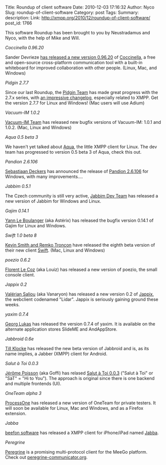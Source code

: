 Title: Roundup of client software
Date: 2010-12-03 17:16:32
Author: Nyco
Slug: roundup-of-client-software
Category: post
Tags: 
Summary: description:
Link: http://xmpp.org/2010/12/roundup-of-client-software/
post_id: 1766


This software Roundup has been brought to you by Neustradamus and Nyco, with the help of Mike and Will.

_Coccinella 0.96.20_

Sander Devrieze [has released a new version 0.96.20](http://coccinella.im/coccinella-0.96.20) of [Coccinella](http://coccinella.im/), a free and open-source cross-platform communication tool with a built-in whiteboard for improved collaboration with other people. (Linux, Mac, and Windows)

_Pidgin 2.7.7_

Since our last Roundup, the [Pidgin Team](http://www.pidgin.im/) has made great progress with the 2.7.x series, with [an impressive changelog](http://developer.pidgin.im/wiki/ChangeLog), especially related to XMPP. Get the version 2.7.7 for Linux and Windows! (Mac users will use Adium)

_Vacuum-IM 1.0.2_

[Vacuum-IM Team](http://www.vacuum-im.org/) has released new bugfix versions of Vacuum-IM: 1.0.1 and 1.0.2. (Mac, Linux and Windows)

_Aqua 0.5 beta 3_

We haven't yet talked about [Aqua](http://aqua-im.ru/), the little XMPP client for Linux. The dev team has progressed to version 0.5 beta 3 of Aqua, check this out.

_Pandion 2.6.106_

[Sebastiaan Deckers](http://pandion.im/) has announced the release of [Pandion 2.6.106](http://blog.pandion.im/2010/04/pandion-26106-stable-release.html) for Windows, with many improvements....

_Jabbim 0.5.1_

The Czech community is still very active, [Jabbim Dev Team](http://www.jabbim.cz/) has released a new version of Jabbim for Windows and Linux.

_Gajim 0.14.1_

[Yann Le Boulanger](http://www.gajim.org/) (aka Astérix) has released the bugfix version 0.14.1 of Gajim for Linux and Windows.

_Swift 1.0 beta 8_

[Kevin Smith and Remko Tronçon](http://swift.im/) have released the eighth beta version of their new client [Swift](http://swift.im/). (Mac, Linux and Windows)

_poezio 0.6.2_

[Florent Le Coz](http://poezio.eu/) (aka Louiz) has released a new version of poezio, the small console client.

_Jappix 0.2_

[Valérian Saliou](http://vanaryon.eu/) (aka Vanaryon) has released a new version 0.2 of [Jappix](http://project.jappix.com/), the webclient codenamed "Lidar". Jappix is seriously gaining ground these weeks.

_yaxim 0.7.4_

[Georg Lukas](http://yaxim.org/) has released the version 0.7.4 of yaxim. It is available on the alternate application stores SlideME and AndAppStore.

_Jabbroid 0.6e_

[Till Klocke](http://jabbroid.akuz.de/) has released the new beta version of Jabbroid and is, as its name implies, a Jabber (XMPP) client for Android.

_Salut à Toi 0.0.3_

[Jérôme Poisson](http://www.goffi.org/) (aka Goffi) has relased [Salut à Toi 0.0.3](http://www.goffi.org/index.php?post/2010/08/19/Salut-%C3%A0-Toi-v0.0.3) ("Salut à Toi" or "SàT" = "Hi to You"). The approach is original since there is one backend and multiple frontends (UI).

_OneTeam alpha 3_

[ProcessOne](http://www.process-one.net/en/blogs/article/oneteam_alpha3/) has released a new version of OneTeam for private testers. It will soon be available for Linux, Mac and Windows, and as a Firefox extension.

_Jabba_

[beefon software](http://ibeefon.com/) has released a XMPP client for iPhone/iPad named [Jabba](http://ibeefon.com/jabba/).

_Peregrine_

[Peregrine](http://wiki.meego.com/Peregrine) is a promising multi-protocol client for the MeeGo platform. Check out [peregrine-communicator.org](http://peregrine-communicator.org/).
